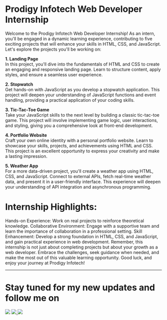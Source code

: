 # Prodigy Infotech Web Developer Internship

Welcome to the Prodigy Infotech Web Developer Internship! As an intern, you'll be engaged in a dynamic learning experience, contributing to five exciting projects that will enhance your skills in HTML, CSS, and JavaScript. Let's explore the projects you'll be working on:

**1. Landing Page**<br/>
In this project, you'll dive into the fundamentals of HTML and CSS to create an engaging and responsive landing page. Learn to structure content, apply styles, and ensure a seamless user experience.

**2. Stopwatch**<br/>
Get hands-on with JavaScript as you develop a stopwatch application. This project will deepen your understanding of JavaScript functions and event handling, providing a practical application of your coding skills.

**3. Tic-Tac-Toe Game**<br/>
Take your JavaScript skills to the next level by building a classic tic-tac-toe game. This project will involve implementing game logic, user interactions, and styling, giving you a comprehensive look at front-end development.

**4. Portfolio Website**<br/>
Craft your own online identity with a personal portfolio website. Learn to showcase your skills, projects, and achievements using HTML and CSS. This project is an excellent opportunity to express your creativity and make a lasting impression.

**5. Weather App**<br/>
For a more data-driven project, you'll create a weather app using HTML, CSS, and JavaScript. Connect to external APIs, fetch real-time weather data, and present it in a user-friendly interface. This experience will deepen your understanding of API integration and asynchronous programming.

# Internship Highlights:
Hands-on Experience: Work on real projects to reinforce theoretical knowledge.
Collaborative Environment: Engage with a supportive team and learn the importance of collaboration in a professional setting.
Skill Enhancement: Develop a strong foundation in HTML, CSS, and JavaScript, and gain practical experience in web development.
Remember, this internship is not just about completing projects but about your growth as a web developer. Embrace the challenges, seek guidance when needed, and make the most out of this valuable learning opportunity. Good luck, and enjoy your journey at Prodigy Infotech!
<hr/>

# Stay tuned for my new updates and follow me on   
<p align="center>
  
  <a href="https://linkedin.com/in/phaneendra-nikhil" target="_blank">
    <img src="https://img.shields.io/badge/LinkedIn-0077B5?style=for-the-badge&logo=linkedin&logoColor=white" target="_blank" />
  </a>
    <a href="mailto:tallapragadaphaneendranikhil@gmail.com">
    <img src="https://img.shields.io/badge/Gmail-333333?style=for-the-badge&logo=gmail&logoColor=red" />
  </a>
  <a href="https://phaneendra-nikhil.netlify.app/" target="_blank">
     <img src="https://img.shields.io/badge/Portfolio-FF5722?style=for-the-badge&logo=todoist&logoColor=white" target="_blank" /> 
  </a>

</p>

